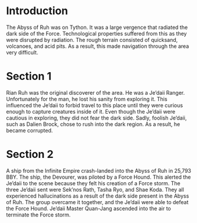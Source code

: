 # Introduction

The Abyss of Ruh was on Tython.
It was a large vergence that radiated the dark side of the Force.
Technological properties suffered from this as they were disrupted by radiation.
The rough terrain consisted of quicksand, volcanoes, and acid pits.
As a result, this made navigation through the area very difficult.

# Section 1

Rian Ruh was the original discoverer of the area.
He was a Je’daii Ranger.
Unfortunately for the man, he lost his sanity from exploring it.
This influenced the Je’daii to forbid travel to this place until they were curious enough to capture creatures inside of it.
Even though the Je’daii were cautious in exploring, they did not fear the dark side.
Sadly, foolish Je’daii, such as Dalien Brock, chose to rush into the dark region.
As a result, he became corrupted.

# Section 2

A ship from the Infinite Empire crash-landed into the Abyss of Ruh in 25,793 BBY.
The ship, the Devourer, was piloted by a Force Hound.
This alerted the Je’daii to the scene because they felt his creation of a Force storm.
The three Je’daii sent were Sek’nos Rath, Tasha Ryo, and Shae Koda.
They all experienced hallucinations as a result of the dark side present in the Abyss of Ruh.
The group overcame it together, and the Je’daii were able to defeat the Force Hound.
Je’daii Master Quan-Jang ascended into the air to terminate the Force storm.
